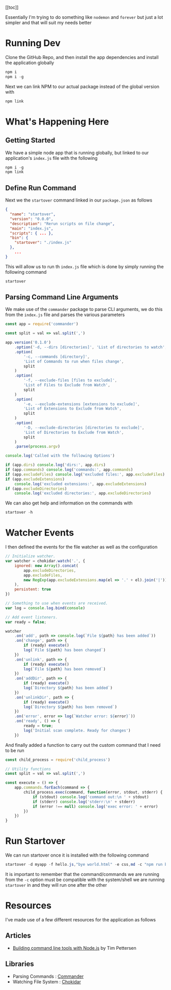 [[toc]]

Essentially I'm trying to do something like `nodemon` and `forever` but just a lot simpler and that will suit my needs better

# Running Dev

Clone the GitHub Repo, and then install the app dependencies and install the application globally

```powershell
npm i 
npm i -g
```

Next we can link NPM to our actual package instead of the global version with

```powershell
npm link
```

# What's Happening Here 

## Getting Started  

We have a simple node app that is running globally, but linked to our application's `index.js` file with the following 

```powershell 
npm i -g 
npm link 
``` 

## Define Run Command 

Next we the `startover` command linked in our `package.json` as follows 

```json 
{
  "name": "startover",
  "version": "0.0.0",
  "description": "Rerun scripts on file change",
  "main": "index.js",
  "scripts": { ... },
  "bin": {
    "startover": "./index.js"
  },
	... 
}
```

This will allow us to run th `index.js` file which is done by simply running the following command 

```powershell 
startover 
```

## Parsing Command Line Arguments 

We make use of the `commander` package to parse CLI arguments, we do this from the 	`index.js` file and parses the various parameters

```js 
const app = require('commander')

const split = val => val.split(',')

app.version('0.1.0')
    .option('-d, --dirs [directories]', 'List of directories to watch', split)
    .option(
        '-c, --commands [directory]',
        'List of Commands to run when files change',
        split
    )
    .option(
        '-f, --exclude-files [files to exclude]',
        'List of Files to Exclude from Watch',
        split
    )
    .option(
        '-e, --exclude-extensions [extensions to exclude]',
        'List of Extensions to Exclude from Watch',
        split
    )
    .option(
        '-D, --exclude-directories [directories to exclude]',
        'List of Directories to Exclude from Watch',
        split
    )
    .parse(process.argv)

console.log('Called with the following Options')

if (app.dirs) console.log('dirs:', app.dirs)
if (app.commands) console.log('commands:', app.commands)
if (app.excludeFiles) console.log('excluded files:', app.excludeFiles)
if (app.excludeExtensions)
    console.log('excluded extensions:', app.excludeExtensions)
if (app.excludeDirectories)
    console.log('excluded directories:', app.excludeDirectories)
```

We can also get help and information on the commands with

```powershell
startover -h 
```

# Watcher Events

I then defined the events for the file watcher as well as the configuration

```js 
// Initialize watcher.
var watcher = chokidar.watch('.', {
    ignored: new Array().concat(
        app.excludeDirectories,
        app.excludeFiles,
        new RegExp(app.excludeExtensions.map(el => '.' + el).join('|'))
    ),
    persistent: true
})

// Something to use when events are received.
var log = console.log.bind(console)

// Add event listeners.
var ready = false;

watcher
    .on('add', path => console.log(`File ${path} has been added`))
    .on('change', path => {
        if (ready) execute()
        log(`File ${path} has been changed`)
    })
    .on('unlink', path => {
        if (ready) execute()
        log(`File ${path} has been removed`)
    })
    .on('addDir', path => {
        if (ready) execute()
        log(`Directory ${path} has been added`)
    })
    .on('unlinkDir', path => {
        if (ready) execute()
        log(`Directory ${path} has been removed`)
    })
    .on('error', error => log(`Watcher error: ${error}`))
    .on('ready', () => {
        ready = true;
        log('Initial scan complete. Ready for changes')
    })
```

And finally added a function to carry out the custom command that I need to be run 

```js
const child_process = require('child_process')

// Utility functions
const split = val => val.split(',')

const execute = () => {
    app.commands.forEach(command => {
        child_process.exec(command, function(error, stdout, stderr) {
            if (stdout) console.log('command out:\n ' + stdout)
            if (stderr) console.log('stderr:\n' + stderr)
            if (error !== null) console.log('exec error: ' + error)
        })
    })
}
```

# Run Startover 

We can run startover once it is installed with the following command

```powershell 
startover -d myapp -f hello.js,"bye world.html" -e css,md -c "npm run build" -D test,
```
It is important to remember that the command/commands we are running from the `-c` option must be compatible with the system/shell we are running `startover` in and they will run one after the other

# Resources 

I've made use of a few different resources for the application as follows

## Articles 
- [Building command line tools with Node.js](https://developer.atlassian.com/blog/2015/11/scripting-with-node/) by Tim Pettersen

## Libraries 
- Parsing Commands : [Commander](https://npmjs.org/package/commander)
- Watching File System : [Chokidar](https://www.npmjs.com/package/chokidar)